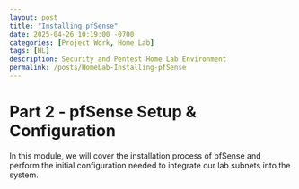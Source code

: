 ```yaml
---
layout: post
title: "Installing pfSense"
date: 2025-04-26 10:19:00 -0700
categories: [Project Work, Home Lab]
tags: [HL]
description: Security and Pentest Home Lab Environment
permalink: /posts/HomeLab-Installing-pfSense
---
```


# Part 2 - pfSense Setup & Configuration

 In this module, we will cover the installation process of pfSense and perform the initial configuration needed to integrate our lab subnets into the system.